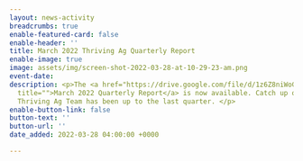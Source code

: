 ```yaml
---
layout: news-activity
breadcrumbs: true
enable-featured-card: false
enable-header: ''
title: March 2022 Thriving Ag Quarterly Report
enable-image: true
image: assets/img/screen-shot-2022-03-28-at-10-29-23-am.png
event-date: 
description: <p>The <a href="https://drive.google.com/file/d/1z6Z8niWoGzYiawT82nM80VJakKalfZFr/view?usp=sharing"
  title="">March 2022 Quarterly Report</a> is now available. Catch up on what the
  Thriving Ag Team has been up to the last quarter. </p>
enable-button-link: false
button-text: ''
button-url: ''
date_added: 2022-03-28 04:00:00 +0000

---
```

